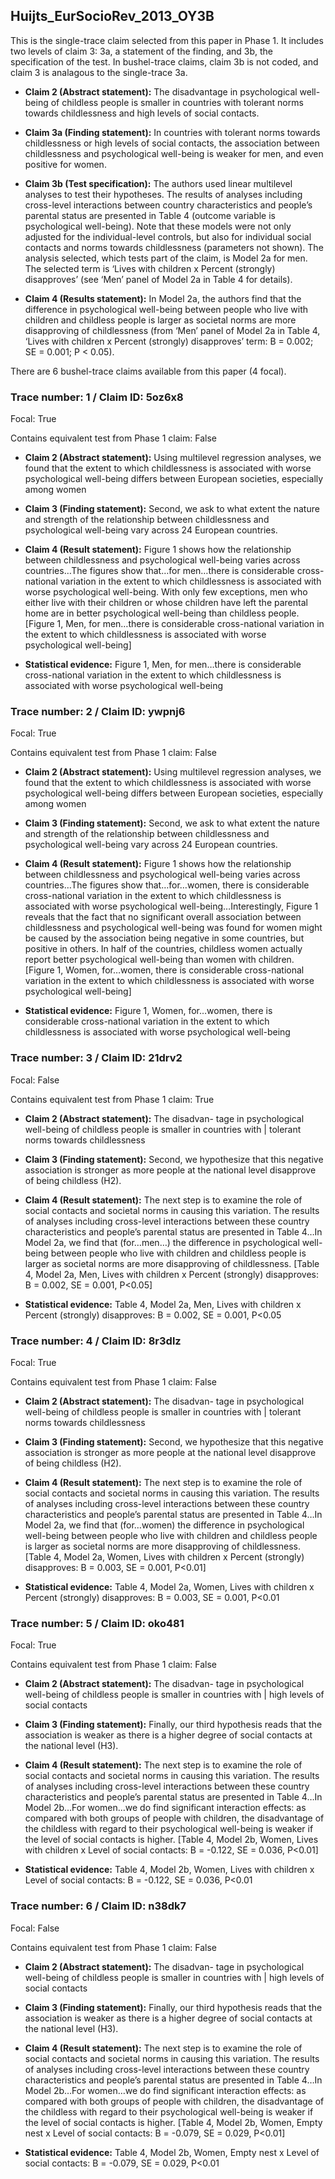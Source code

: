 Huijts\_EurSocioRev\_2013\_OY3B
-------------------------------

This is the single-trace claim selected from this paper in Phase 1. It
includes two levels of claim 3: 3a, a statement of the finding, and 3b,
the specification of the test. In bushel-trace claims, claim 3b is not
coded, and claim 3 is analagous to the single-trace 3a.

-   **Claim 2 (Abstract statement):** The disadvantage in psychological
    well-being of childless people is smaller in countries with tolerant
    norms towards childlessness and high levels of social contacts.

-   **Claim 3a (Finding statement):** In countries with tolerant norms
    towards childlessness or high levels of social contacts, the
    association between childlessness and psychological well-being is
    weaker for men, and even positive for women.

-   **Claim 3b (Test specification):** The authors used linear
    multilevel analyses to test their hypotheses. The results of
    analyses including cross-level interactions between country
    characteristics and people’s parental status are presented in Table
    4 (outcome variable is psychological well-being). Note that these
    models were not only adjusted for the individual-level controls, but
    also for individual social contacts and norms towards childlessness
    (parameters not shown). The analysis selected, which tests part of
    the claim, is Model 2a for men. The selected term is ‘Lives with
    children x Percent (strongly) disapproves’ (see ‘Men’ panel of Model
    2a in Table 4 for details).

-   **Claim 4 (Results statement):** In Model 2a, the authors find that
    the difference in psychological well-being between people who live
    with children and childless people is larger as societal norms are
    more disapproving of childlessness (from ‘Men’ panel of Model 2a in
    Table 4, ‘Lives with children x Percent (strongly) disapproves’
    term: B = 0.002; SE = 0.001; P &lt; 0.05).

There are 6 bushel-trace claims available from this paper (4 focal).

### Trace number: 1 / Claim ID: 5oz6x8

Focal: True

Contains equivalent test from Phase 1 claim: False

-   **Claim 2 (Abstract statement):** Using multilevel regression
    analyses, we found that the extent to which childlessness is
    associated with worse psychological well-being differs between
    European societies, especially among women

-   **Claim 3 (Finding statement):** Second, we ask to what extent the
    nature and strength of the relationship between childlessness and
    psychological well-being vary across 24 European countries.

-   **Claim 4 (Result statement):** Figure 1 shows how the relationship
    between childlessness and psychological well-being varies across
    countries…The figures show that…for men…there is considerable
    cross-national variation in the extent to which childlessness is
    associated with worse psychological well-being. With only few
    exceptions, men who either live with their children or whose
    children have left the parental home are in better psychological
    well-being than childless people. \[Figure 1, Men, for men…there is
    considerable cross-national variation in the extent to which
    childlessness is associated with worse psychological well-being\]

-   **Statistical evidence:** Figure 1, Men, for men…there is
    considerable cross-national variation in the extent to which
    childlessness is associated with worse psychological well-being

### Trace number: 2 / Claim ID: ywpnj6

Focal: True

Contains equivalent test from Phase 1 claim: False

-   **Claim 2 (Abstract statement):** Using multilevel regression
    analyses, we found that the extent to which childlessness is
    associated with worse psychological well-being differs between
    European societies, especially among women

-   **Claim 3 (Finding statement):** Second, we ask to what extent the
    nature and strength of the relationship between childlessness and
    psychological well-being vary across 24 European countries.

-   **Claim 4 (Result statement):** Figure 1 shows how the relationship
    between childlessness and psychological well-being varies across
    countries…The figures show that…for…women, there is considerable
    cross-national variation in the extent to which childlessness is
    associated with worse psychological well-being…Interestingly, Figure
    1 reveals that the fact that no significant overall association
    between childlessness and psychological well-being was found for
    women might be caused by the association being negative in some
    countries, but positive in others. In half of the countries,
    childless women actually report better psychological well-being than
    women with children. \[Figure 1, Women, for…women, there is
    considerable cross-national variation in the extent to which
    childlessness is associated with worse psychological well-being\]

-   **Statistical evidence:** Figure 1, Women, for…women, there is
    considerable cross-national variation in the extent to which
    childlessness is associated with worse psychological well-being

### Trace number: 3 / Claim ID: 21drv2

Focal: False

Contains equivalent test from Phase 1 claim: True

-   **Claim 2 (Abstract statement):** The disadvan- tage in
    psychological well-being of childless people is smaller in countries
    with | tolerant norms towards childlessness

-   **Claim 3 (Finding statement):** Second, we hypothesize that this
    negative association is stronger as more people at the national
    level disapprove of being childless (H2).

-   **Claim 4 (Result statement):** The next step is to examine the role
    of social contacts and societal norms in causing this variation. The
    results of analyses including cross-level interactions between these
    country characteristics and people’s parental status are presented
    in Table 4…In Model 2a, we find that (for…men…) the difference in
    psychological well-being between people who live with children and
    childless people is larger as societal norms are more disapproving
    of childlessness. \[Table 4, Model 2a, Men, Lives with children x
    Percent (strongly) disapproves: B = 0.002, SE = 0.001, P&lt;0.05\]

-   **Statistical evidence:** Table 4, Model 2a, Men, Lives with
    children x Percent (strongly) disapproves: B = 0.002, SE = 0.001,
    P&lt;0.05

### Trace number: 4 / Claim ID: 8r3dlz

Focal: True

Contains equivalent test from Phase 1 claim: False

-   **Claim 2 (Abstract statement):** The disadvan- tage in
    psychological well-being of childless people is smaller in countries
    with | tolerant norms towards childlessness

-   **Claim 3 (Finding statement):** Second, we hypothesize that this
    negative association is stronger as more people at the national
    level disapprove of being childless (H2).

-   **Claim 4 (Result statement):** The next step is to examine the role
    of social contacts and societal norms in causing this variation. The
    results of analyses including cross-level interactions between these
    country characteristics and people’s parental status are presented
    in Table 4…In Model 2a, we find that (for…women) the difference in
    psychological well-being between people who live with children and
    childless people is larger as societal norms are more disapproving
    of childlessness. \[Table 4, Model 2a, Women, Lives with children x
    Percent (strongly) disapproves: B = 0.003, SE = 0.001, P&lt;0.01\]

-   **Statistical evidence:** Table 4, Model 2a, Women, Lives with
    children x Percent (strongly) disapproves: B = 0.003, SE = 0.001,
    P&lt;0.01

### Trace number: 5 / Claim ID: oko481

Focal: True

Contains equivalent test from Phase 1 claim: False

-   **Claim 2 (Abstract statement):** The disadvan- tage in
    psychological well-being of childless people is smaller in countries
    with | high levels of social contacts

-   **Claim 3 (Finding statement):** Finally, our third hypothesis reads
    that the association is weaker as there is a higher degree of social
    contacts at the national level (H3).

-   **Claim 4 (Result statement):** The next step is to examine the role
    of social contacts and societal norms in causing this variation. The
    results of analyses including cross-level interactions between these
    country characteristics and people’s parental status are presented
    in Table 4…In Model 2b…For women…we do find significant interaction
    effects: as compared with both groups of people with children, the
    disadvantage of the childless with regard to their psychological
    well-being is weaker if the level of social contacts is higher.
    \[Table 4, Model 2b, Women, Lives with children x Level of social
    contacts: B = -0.122, SE = 0.036, P&lt;0.01\]

-   **Statistical evidence:** Table 4, Model 2b, Women, Lives with
    children x Level of social contacts: B = -0.122, SE = 0.036,
    P&lt;0.01

### Trace number: 6 / Claim ID: n38dk7

Focal: False

Contains equivalent test from Phase 1 claim: False

-   **Claim 2 (Abstract statement):** The disadvan- tage in
    psychological well-being of childless people is smaller in countries
    with | high levels of social contacts

-   **Claim 3 (Finding statement):** Finally, our third hypothesis reads
    that the association is weaker as there is a higher degree of social
    contacts at the national level (H3).

-   **Claim 4 (Result statement):** The next step is to examine the role
    of social contacts and societal norms in causing this variation. The
    results of analyses including cross-level interactions between these
    country characteristics and people’s parental status are presented
    in Table 4…In Model 2b…For women…we do find significant interaction
    effects: as compared with both groups of people with children, the
    disadvantage of the childless with regard to their psychological
    well-being is weaker if the level of social contacts is higher.
    \[Table 4, Model 2b, Women, Empty nest x Level of social contacts: B
    = -0.079, SE = 0.029, P&lt;0.01\]

-   **Statistical evidence:** Table 4, Model 2b, Women, Empty nest x
    Level of social contacts: B = -0.079, SE = 0.029, P&lt;0.01
